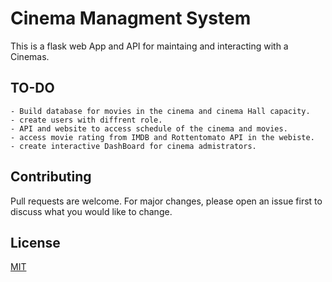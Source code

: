 # Cinema Managment System

This is a flask web App and API for maintaing and interacting with a Cinemas.

## TO-DO

    - Build database for movies in the cinema and cinema Hall capacity.
    - create users with diffrent role.
    - API and website to access schedule of the cinema and movies.
    - access movie rating from IMDB and Rottentomato API in the webiste. 
    - create interactive DashBoard for cinema admistrators.

## Contributing

Pull requests are welcome. For major changes, please open an issue first to discuss what you would like to change.

## License

[MIT](https://choosealicense.com/licenses/mit/)